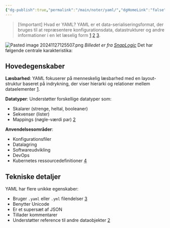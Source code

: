 ```yaml
---
{"dg-publish":true,"permalink":"/main/noter/yaml/","dgHomeLink":"false","dgShowBacklinks":"false","dgShowLocalGraph":"false","dgShowFileTree":"false","dgEnableSearch":"false","dgShowToc":"false","created":"2024-11-27T12:54:08.569+01:00"}
---
```


> [!important] Hvad er YAML?
> YAML er et data-serialiseringsformat, der bruges til at repræsentere konfigurationsdata, datastrukturer og andre informationer i en let læselig form [1](https://yayhosting.dk/ordbog/hvad-er-yaml) [2](https://docs.fileformat.com/da/programming/yaml/) [3](https://en.wikipedia.org/wiki/YAML?spm=a2c41.12741361.0.0.46d01da95OHjNb). 

![Pasted image 20241127125507.png](/img/user/Main/Images/Pasted%20image%2020241127125507.png)
*Billedet er fra [SnapLogic](https://www.snaplogic.com/blog/json-vs-yaml-whats-the-difference-and-which-one-is-right-for-your-enterprise)*
Det har følgende centrale karakteristika:

## Hovedegenskaber

**Læsbarhed**: YAML fokuserer på menneskelig læsbarhed med en layout-struktur baseret på indrykning, der viser hierarki og relationer mellem dataelementer [1](https://yayhosting.dk/ordbog/hvad-er-yaml).

**Datatyper**: Understøtter forskellige datatyper som:
- Skalarer (strenge, heltal, booleaner)
- Sekvenser (lister)
- Mappings (nøgle-værdi par) [2](https://docs.fileformat.com/da/programming/yaml/)

**Anvendelsesområder**:

- Konfigurationsfiler
- Datalagring
- Softwareudvikling
- DevOps
- Kubernetes ressourcedefinitioner [4](https://www.redhat.com/en/topics/automation/what-is-yaml)

## Tekniske detaljer

YAML har flere unikke egenskaber:

- Bruger `.yaml` eller `.yml` filendelser [3](https://en.wikipedia.org/wiki/YAML?spm=a2c41.12741361.0.0.46d01da95OHjNb)
- Benytter Unicode
- Er et supersæt af JSON
- Tillader kommentarer
- Understøtter reference til andre dataobjekter [2](https://docs.fileformat.com/da/programming/yaml/)

